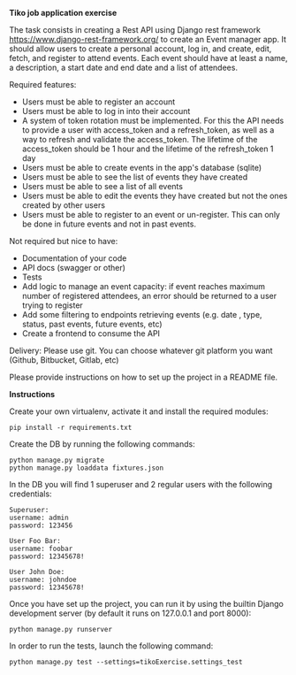**Tiko job application exercise**

The task consists in creating a Rest API using Django rest framework https://www.django-rest-framework.org/ to create an Event manager app.
It should allow users to create a personal account, log in, and create, edit, fetch, and register to attend events.
Each event should have at least a name, a description, a start date and end date and a list of attendees.

Required features:
* Users must be able to register an account
* Users must be able to log in into their account
* A system of token rotation must be implemented. For this the API needs to provide a user with access_token and a refresh_token, as well as a way to refresh and validate the access_token. The lifetime of the access_token should be 1 hour and the lifetime of the refresh_token 1 day
* Users must be able to create events in the app's database (sqlite)
* Users must be able to see the list of events they have created
* Users must be able to see a list of all events
* Users must be able to edit the events they have created but not the ones created by other users
* Users must be able to register to an event or un-register. This can only be done in future events and not in past events.

Not required but nice to have:
* Documentation of your code
* API docs (swagger or other)
* Tests
* Add logic to manage an event capacity: if event reaches maximum number of registered attendees, an error should be returned to a user trying to register
* Add some  filtering to endpoints retrieving events (e.g. date , type, status, past events, future events, etc)
* Create a frontend to consume the API

Delivery:
Please use git. You can choose whatever git platform you want (Github, Bitbucket, Gitlab, etc)

Please provide instructions on how to set up the project in a README file.

**Instructions**

Create your own virtualenv, activate it and install the required modules:

```
pip install -r requirements.txt
```

Create the DB by running the following commands:

```
python manage.py migrate
python manage.py loaddata fixtures.json
```

In the DB you will find 1 superuser and 2 regular users with the following credentials:

```
Superuser:
username: admin
password: 123456
```

```
User Foo Bar:
username: foobar
password: 12345678!
```

```
User John Doe:
username: johndoe
password: 12345678!
```

Once you have set up the project, you can run it by using the builtin Django development server (by default it runs on 127.0.0.1 and port 8000):

```
python manage.py runserver
```

In order to run the tests, launch the following command:

```
python manage.py test --settings=tikoExercise.settings_test
```
